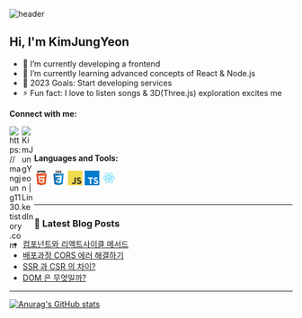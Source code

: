 ![header](https://capsule-render.vercel.app/api?type=waving&color=gradient&height=250&section=header&text=Welcome%20to%20JungYeon%27s%20Github%F0%9F%91%8B&fontSize=45)<br>

## Hi, I'm KimJungYeon

- 🔭 I’m currently developing a frontend
- 🌱 I’m currently learning advanced concepts of React & Node.js
- 🥅 2023 Goals: Start developing services
- ⚡ Fun fact: I love to listen songs & 3D(Three.js) exploration excites me

**Connect with me:**

[<img align="left" alt="https://mangjung1130.tistory.com" width="22px" src="https://img.icons8.com/ultraviolet/22/000000/domain.png" />][website]
[<img align="left" alt="KimJungYeon | LinkedIn" width="22px" src="https://img.icons8.com/color/22/000000/linkedin.png" />][linkedin]
<br />
<br />

**Languages and Tools:**

<code><img alt="HTML5" width="26px" src="https://raw.githubusercontent.com/github/explore/80688e429a7d4ef2fca1e82350fe8e3517d3494d/topics/html/html.png" /></code>
<code><img alt="CSS3" width="26px" src="https://raw.githubusercontent.com/github/explore/80688e429a7d4ef2fca1e82350fe8e3517d3494d/topics/css/css.png" /></code>
<code><img alt="JavaScript" width="26px" src="https://raw.githubusercontent.com/github/explore/80688e429a7d4ef2fca1e82350fe8e3517d3494d/topics/javascript/javascript.png" /></code>
<code><img alt="TypeScript" width="26px" src="https://raw.githubusercontent.com/github/explore/80688e429a7d4ef2fca1e82350fe8e3517d3494d/topics/typescript/typescript.png" /></code>
<code><img alt="React" width="26px" src="https://raw.githubusercontent.com/github/explore/80688e429a7d4ef2fca1e82350fe8e3517d3494d/topics/react/react.png" /></code>
<br />
<br />


---
### 📕 Latest Blog Posts
<!-- BLOG-POST-LIST:START -->
- [컴포넌트와 리액트사이클 메서드](https://mangjung1130.tistory.com/35)
- [배포과정 CORS 에러 해결하기](https://mangjung1130.tistory.com/29)
- [SSR 과 CSR 의 차이?](https://mangjung1130.tistory.com/21)
- [DOM 은 무엇일까?](https://mangjung1130.tistory.com/22)
<!-- BLOG-POST-LIST:END -->

---
[![Anurag's GitHub stats](https://github-readme-stats.vercel.app/api?username=jung-yeon99&theme=buefy&show_icons=true)](https://github.com/anuraghazra/github-readme-stats)

[website]: https://mangjung1130.tistory.com/
[linkedin]: https://www.linkedin.com/in/kimjungyeon/
